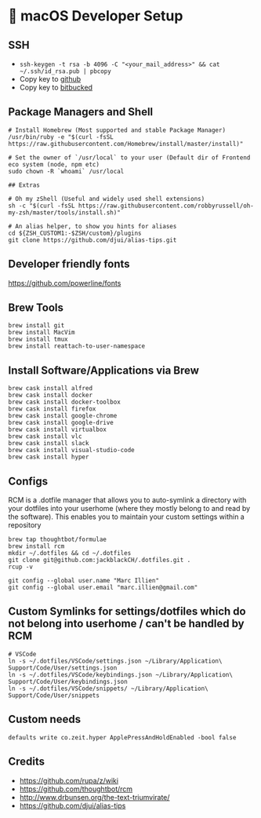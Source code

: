 #  macOS Developer Setup

## SSH
- `ssh-keygen -t rsa -b 4096 -C "<your_mail_address>" && cat ~/.ssh/id_rsa.pub | pbcopy`
- Copy key to [github](https://github.com/settings/keys)
- Copy key to [bitbucked](https://bitbucket.org/account/user/<user>/ssh-keys/)


## Package Managers and Shell
```
# Install Homebrew (Most supported and stable Package Manager)
/usr/bin/ruby -e "$(curl -fsSL https://raw.githubusercontent.com/Homebrew/install/master/install)"

# Set the owner of `/usr/local` to your user (Default dir of Frontend eco system (node, npm etc)
sudo chown -R `whoami` /usr/local

## Extras

# Oh my zShell (Useful and widely used shell extensions)
sh -c "$(curl -fsSL https://raw.githubusercontent.com/robbyrussell/oh-my-zsh/master/tools/install.sh)"

# An alias helper, to show you hints for aliases
cd ${ZSH_CUSTOM1:-$ZSH/custom}/plugins
git clone https://github.com/djui/alias-tips.git
```

## Developer friendly fonts
https://github.com/powerline/fonts

## Brew Tools
```
brew install git
brew install MacVim
brew install tmux
brew install reattach-to-user-namespace
```

## Install Software/Applications via Brew
```
brew cask install alfred
brew cask install docker
brew cask install docker-toolbox
brew cask install firefox
brew cask install google-chrome
brew cask install google-drive
brew cask install virtualbox
brew cask install vlc
brew cask install slack
brew cask install visual-studio-code
brew cask install hyper
```

## Configs
RCM is a .dotfile manager that allows you to auto-symlink a directory with your dotfiles into your userhome (where they mostly belong to and read by the software).
This enables you to maintain your custom settings within a repository 

```
brew tap thoughtbot/formulae
brew install rcm
mkdir ~/.dotfiles && cd ~/.dotfiles
git clone git@github.com:jackblackCH/.dotfiles.git .
rcup -v

git config --global user.name "Marc Illien"
git config --global user.email "marc.illien@gmail.com"
```

## Custom Symlinks for settings/dotfiles which do not belong into userhome / can't be handled by RCM
```
# VSCode
ln -s ~/.dotfiles/VSCode/settings.json ~/Library/Application\ Support/Code/User/settings.json
ln -s ~/.dotfiles/VSCode/keybindings.json ~/Library/Application\ Support/Code/User/keybindings.json
ln -s ~/.dotfiles/VSCode/snippets/ ~/Library/Application\ Support/Code/User/snippets
```


## Custom needs
`defaults write co.zeit.hyper ApplePressAndHoldEnabled -bool false`

## Credits
- https://github.com/rupa/z/wiki
- https://github.com/thoughtbot/rcm
- http://www.drbunsen.org/the-text-triumvirate/
- https://github.com/djui/alias-tips
